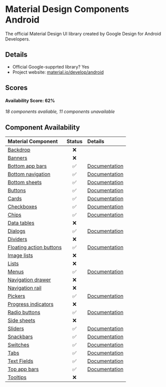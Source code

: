 # Material Design Components Android
The official Material Design UI library created by Google Design for Android Developers.

## Details

- Official Google-supprted library? Yes
- Project website: [material.io/develop/android](https://material.io/develop/android)

## Scores
#### Availability Score: 62%

 _18 components avaliable, 11 components unavailable_

## Component Availability

| Material Component | Status | Details |
| :---               | :---:  |:--      |
|[Backdrop](https://material.io/components/backdrop)|❌|
|[Banners](https://material.io/components/banners)|❌|
|[Bottom app bars](https://material.io/components/app-bars-bottom)|✅|[Documentation](https://material.io/develop/android/components/app-bars-bottom)|
|[Bottom navigation](https://material.io/components/bottom-navigation)|✅|[Documentation](https://material.io/develop/android/components/bottom-navigation)
|[Bottom sheets](https://material.io/components/sheets-bottom)|✅|[Documentation](https://material.io/develop/android/components/sheets-bottom)
|[Buttons](https://material.io/components/buttons)|✅|[Documentation](https://material.io/develop/android/components/buttons)
|[Cards](https://material.io/components/cards)|✅|[Documentation](https://material.io/develop/android/components/cards)
|[Checkboxes](https://material.io/components/selection-controls#checkboxes)|✅|[Documentation](https://material.io/develop/android/components/checkboxes)
|[Chips](https://material.io/components/chips)|✅|[Documentation](https://material.io/develop/android/components/chips)
|[Data tables](https://material.io/components/data-tables)|❌|
|[Dialogs](https://material.io/components/dialogs)|✅|[Documentation](https://material.io/develop/android/components/dialogs)
|[Dividers](https://material.io/components/dividers)|❌|
|[Floating action buttons](https://material.io/components/buttons-floating-action-button)|✅|[Documentation](https://material.io/develop/android/components/floating-action-button)
|[Image lists](https://material.io/components/image-lists)|❌|
|[Lists](https://material.io/components/lists)|❌|
|[Menus](https://material.io/components/menus)|✅|[Documentation](https://material.io/develop/android/components/menu)
|[Navigation drawer](https://material.io/components/navigation-drawer)|❌|
|[Navigation rail](https://material.io/components/navigation-rail)|❌|
|[Pickers](https://material.io/components/pickers)|✅|[Documentation](https://material.io/develop/android/components/picker)
|[Progress indicators](https://material.io/components/progress-indicators)|❌|
|[Radio buttons](https://material.io/components/selection-controls#radio-buttons)|✅|[Documentation](https://material.io/develop/android/components/radiobuttons)
|[Side sheets](https://material.io/components/sheets-side)|❌|
|[Sliders](https://material.io/components/sliders)|✅|[Documentation](https://material.io/develop/android/components/sliders)
|[Snackbars](https://material.io/components/snackbars)|✅|[Documentation](https://material.io/develop/android/components/snackbars)
|[Switches](https://material.io/components/selection-controls#switches)|✅|[Documentation](https://material.io/develop/android/components/switches)
|[Tabs](https://material.io/components/tabs)|✅|[Documentation](https://material.io/develop/android/components/tabs)
|[Text Fields](https://material.io/components/text-fields)|✅|[Documentation](https://material.io/develop/android/components/text-fields)
|[Top app bars](https://material.io/develop/android/components/app-bars-top)|✅|[Documentation](https://material.io/develop/android/components/switches)
|[Tooltips](https://material.io/components/tooltips)|❌|
